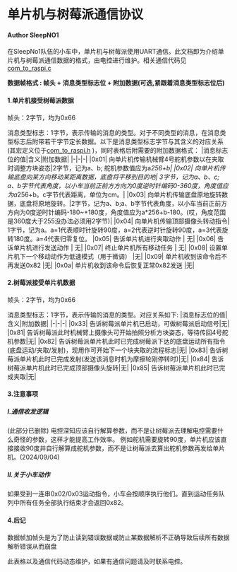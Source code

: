 # 单片机与树莓派通信协议
#### Author SleepNO1
在SleepNo1队伍的小车中，单片机与树莓派使用UART通信。此文档即为介绍单片机与树莓派通信数据的格式，由电控进行维护。相关通信代码见[com_to_raspi.c](SleepNo1/User/com_to_raspi.c)

**数据帧格式 : 帧头 + 消息类型标志位 + 附加数据(可选,紧跟着消息类型标志位后)**
#### 1.单片机接受树莓派数据
帧头：2字节，均为0x66

消息类型标志：1字节，表示传输的消息的类型。对于不同类型的消息，在消息类型标志后附带若干字节定长数据。以下是消息类型标志字节与其含义的对应关系(其宏定义位于[com_to_raspi.h](SleepNo1/User/com_to_raspi.h)
)，同时表格后附需要的附加数据格式：
|消息标志位的值|含义|附加数据|
|-|-|-|
|0x01| 向单片机传输机械臂4号舵机参数以在夹取时调整方块姿态|2字节，记为a、b; 舵机参数值应为a*256+b|
|0x02| 向单片机传输底盘向某方向移动某距离数据，底盘将平移到目的地| 3字节，记为a、b、c; a、b字节代表角度，以小车当前正前方方向为0度逆时针编码0-360度，角度值应为a*256+b。c字节代表距离，单位为cm。|
|0x03| 向单片机传输底盘原地旋转数据，底盘将原地旋转。|2字节，记为a、b;a、b字节代表角度，以小车当前正前方方向为0度逆时针编码-180~+180度，角度值应为a*256+b-180。(哎，角度范围是360度大于255没办法必须用2字节)|
|0x04| 向单片机传输顶部摄像头转动指令| 1字节，记为a。a=1代表顺时针旋转90度，a=2代表逆时针旋转90度，a=3代表旋转180度。a=4代表归零复位。
|0x05| 告诉单片机进行夹取动作 | 无|
|0x06| 告诉单片机进行发送动作 | 无|
|0x07| 终止单片机所有移动任务 | 无|
|0x08| 设置单片机下一个移动动作为低速模式（用于微调） |无|
|0x09| 单片机收到该命令后不再发送0x82 |无|
|0x0a| 单片机收到该命令后恢复正常0x82发送 |无|

#### 2.树莓派接受单片机数据
帧头：2字节，均为0x66

消息类型标志：1字节，表示传输的消息的类型。对应关系如下:
|消息标志位的值|含义|附加数据|
|-|-|-|
|0x33| 告诉树莓派单片机已启动，可做树莓派启动信号|无|
|0x81| 告诉树莓派此时机械臂上摄像头可开始拍照分析方块姿态，等待传回4号舵机参数|无|
|0x82| 告诉树莓派单片机此时已完成树莓派下达的底盘运动所有指令(底盘运动/夹取/发射)，现用作可开始下一个块夹取的流程标志|无|
|0x83| 告诉树莓派单片机此时已完成发射(发送该消息时机为摩擦轮刚停转时)|无|
|0x84| 告诉树莓派单片机此时已完成顶部摄像头旋转|无|
|0x85| 告诉树莓派单片机此时已完成夹取|无|



#### 3.注意事项
##### I.通信收发逻辑
(此部分已删除)
电控深知应该自行解算参数，而不是让树莓派去理解电控需要什么奇怪的参数，这样才能提高工作效率。
例如舵机需要旋转90度，单片机应该直接接收90度并自行解算成舵机参数，而不是让树莓派去算出舵机参数再发给单片机。(2024/09/04)
##### II.关于小车动作
如果受到一连串0x02/0x03运动指令，小车会按顺序执行他们。直到运动任务队列中所有任务全部执行结束才会返回0x82。

#### 4.后记
数据帧加帧头是为了防止读到错误数据或防止某数据解析不正确导致后续所有数据解析错误从而崩盘

此表格以及通信代码动态维护，如果有通信问题请及时联系电控。